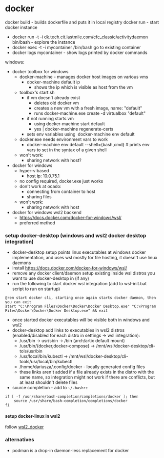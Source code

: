 # docker

docker build - builds dockerfile and puts it in local registry
docker run - start docker instance
  * docker run -t -i dk.tech.cit.lastmile.com/cfc_classic/activitydaemon bin/bash - explore the instance
  * docker exec -t -i mycontainer /bin/bash go to existing container
  * docker logs mycontainer - show logs printed by docker commands

windows:
  * docker toolbox for windows
    * docker-machine - manages docker host images on various vms
      * docker-machine default ip
        * shows the ip which is visible as host from the vm
    * toolbox's start.sh
      * if vm doesn't already exist
        * deletes old docker vm
        * creates a new vm with a fresh image, name: "default"
        * runs docker-machine.exe create -d virtualbox "default"
      * if not running starts vm
        * using docker-machine start default 
        * yes | docker-machine regenerate-certs
      * sets env variables using  docker-machine env default
    * docker.exe needs environment vars to work
      * docker-machine env default --shell={bash,cmd} # prints env vars to set in the syntax of a given shell
    * won't work:
      * sharing network with host?
  * docker for windows
    * hyper-v based
      * host ip: 10.0.75.1
    * no config required, docker.exe just works
    * don't work at ocado:
      * connecting from container to host
      * sharing files
    * won't work:
      * sharing network with host
  * docker for windows wsl2 backend
    * <https://docs.docker.com/docker-for-windows/wsl/>
    * preferred method

### setup docker-desktop (windows and wsl2 docker desktop integration)

- docker-desktop setup points linux executables at windows docker implementation, and uses wsl mostly for file hosting, it doesn't use linux daemons
- install <https://docs.docker.com/docker-for-windows/wsl/>
- remove any docker client/daemon setup existing inside wsl distros you want to use docker-desktop in (if any)
- run the following to start docker wsl integration (add to wsl-init.bat script to run on startup)
```
@rem start docker cli, starting once again starts docker daemon, then you can exit
start "C:\Program Files\Docker\Docker\Docker Desktop.exe" "C:\Program Files\Docker\Docker\Docker Desktop.exe" && exit
```
- once started docker executables will be visible both in windows and wsl2
- docker-desktop add links to executables in wsl2 distros (enabled/disabled for each distro in settings -> wsl integration):
  - /usr/bin -> usr/sbin -> /bin (arch/artix default mount)
  - /usr/bin/{docker,docker-compose} ->  /mnt/wsl/docker-desktop/cli-tols/usr/bin
  - /usr/local/bin/kubectl -> /mnt/wsl/docker-desktop/cli-tools/usr/local/bin/kubectl
  - /home/dariusza/.config/docker - locally generated config files
  - these links aren't added if a file already exists in the distro with the same name, so integration might not work if there are conflicts, but at least shouldn't delete files
- source completion - add to `~/.bashrc`
```
if [ -f /usr/share/bash-completion/completions/docker ]; then
    source /usr/share/bash-completion/completions/docker
fi
```

#### setup docker-linux in wsl2

follow [wsl2_docker](../windows/wsl2_docker.md)

### alternatives

- podman is a drop-in daemon-less replacement for docker
 
